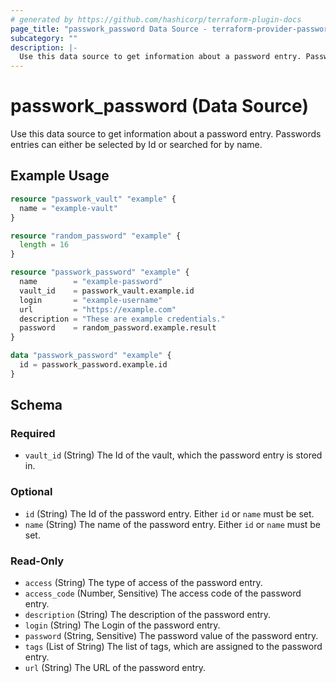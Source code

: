 ```yaml
---
# generated by https://github.com/hashicorp/terraform-plugin-docs
page_title: "passwork_password Data Source - terraform-provider-passwork"
subcategory: ""
description: |-
  Use this data source to get information about a password entry. Passwords entries can either be selected by Id or searched for by name.
---
```


# passwork_password (Data Source)

Use this data source to get information about a password entry. Passwords entries can either be selected by Id or searched for by name.

## Example Usage

```terraform
resource "passwork_vault" "example" {
  name = "example-vault"
}

resource "random_password" "example" {
  length = 16
}

resource "passwork_password" "example" {
  name        = "example-password"
  vault_id    = passwork_vault.example.id
  login       = "example-username"
  url         = "https://example.com"
  description = "These are example credentials."
  password    = random_password.example.result
}

data "passwork_password" "example" {
  id = passwork_password.example.id
}
```

<!-- schema generated by tfplugindocs -->
## Schema

### Required

- `vault_id` (String) The Id of the vault, which the password entry is stored in.

### Optional

- `id` (String) The Id of the password entry. Either `id` or `name` must be set.
- `name` (String) The name of the password entry. Either `id` or `name` must be set.

### Read-Only

- `access` (String) The type of access of the password entry.
- `access_code` (Number, Sensitive) The access code of the password entry.
- `description` (String) The description of the password entry.
- `login` (String) The Login of the password entry.
- `password` (String, Sensitive) The password value of the password entry.
- `tags` (List of String) The list of tags, which are assigned to the password entry.
- `url` (String) The URL of the password entry.
